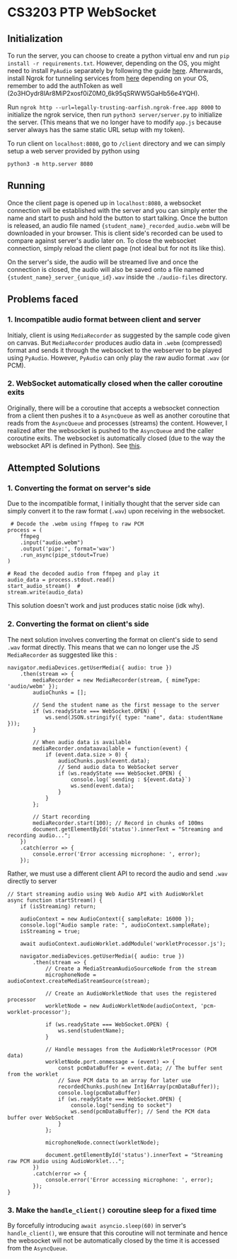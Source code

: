 # CS3203 PTP WebSocket

## Initialization
To run the server, you can choose to create a python virtual env and run `pip install -r requirements.txt`. However, depending on the OS, you might need to install `PyAudio` separately by following the guide [here](https://pypi.org/project/PyAudio/). Afterwards, install Ngrok for tunneling services from [here](https://ngrok.com/download) depending on your OS, remember to add the authToken as well (2o3HOydr8lAr8MiP2xosf0iZ0M0_6k95qSRWW5GaHb56e4YQH).

Run `ngrok http --url=legally-trusting-oarfish.ngrok-free.app 8000` to initialize the ngrok service, then run `python3 server/server.py` to initialize the server. (This means that we no longer have to modify `app.js` because server always has the same static URL setup with my token).

To run client on `localhost:8080`, go to `/client` directory and we can simply setup a web server provided by python using

```
python3 -m http.server 8080
```

## Running
Once the client page is opened up in `localhost:8080`, a websocket connection will be established with the server and you can simply enter the name and start to push and hold the button to start talking. Once the button is released, an audio file named `{student_name}_recorded_audio.webm` will be downloaded in your browser. This is client side's recorded can be used to compare against server's audio later on. To close the websocket connection, simply reload the client page (not ideal but for not its like this).

On the server's side, the audio will be streamed live and once the connection is closed, the audio will also be saved onto a file named `{student_name}_server_{unique_id}.wav` inside the `./audio-files` directory.

## Problems faced
### 1. Incompatible audio format between client and server
Initialy, client is using `MediaRecorder` as suggested by the sample code given on canvas. But `MediaRecorder` produces audio data in `.webm` (compressed) format and sends it through the websocket to the webserver to be played using `PyAudio`. However, `PyAudio` can only play the raw audio format `.wav` (or PCM). 

### 2. WebSocket automatically closed when the caller coroutine exits
Originally, there will be a coroutine that accepts a websocket connection from a client then pushes it to a `AsyncQueue` as well as another coroutine that reads from the `AsyncQueue` and processes (streams) the content. However, I realized after the websocket is pushed to the `AsyncQueue` and the caller coroutine exits. The websocket is automatically closed (due to the way the websocket API is defined in Python). See [this](https://github.com/python-websockets/websockets/issues/122).

## Attempted Solutions
### 1. Converting the format on server's side
Due to the incompatible format, I initially thought that the server side can simply convert it to the raw format (`.wav`) upon receiving in the websocket.
```
 # Decode the .webm using ffmpeg to raw PCM
process = (
    ffmpeg
    .input("audio.webm")
    .output('pipe:', format='wav')
    .run_async(pipe_stdout=True)
)

# Read the decoded audio from ffmpeg and play it
audio_data = process.stdout.read()
start_audio_stream()  #
stream.write(audio_data)
```
This solution doesn't work and just produces static noise (idk why).

### 2. Converting the format on client's side
The next solution involves converting the format on client's side to send `.wav` format directly. This means that we can no longer use the JS `MediaRecorder` as suggested like this : 

```
navigator.mediaDevices.getUserMedia({ audio: true })
    .then(stream => {
        mediaRecorder = new MediaRecorder(stream, { mimeType: 'audio/webm' });
        audioChunks = [];

        // Send the student name as the first message to the server
        if (ws.readyState === WebSocket.OPEN) {
            ws.send(JSON.stringify({ type: "name", data: studentName }));
        }

        // When audio data is available
        mediaRecorder.ondataavailable = function(event) {
            if (event.data.size > 0) {
                audioChunks.push(event.data);
                // Send audio data to WebSocket server
                if (ws.readyState === WebSocket.OPEN) {
                    console.log(`sending : ${event.data}`)
                    ws.send(event.data);
                }
            }
        };

        // Start recording
        mediaRecorder.start(100); // Record in chunks of 100ms
        document.getElementById('status').innerText = "Streaming and recording audio...";
    })
    .catch(error => {
        console.error('Error accessing microphone: ', error);
    });
```

Rather, we must use a different client API to record the audio and send `.wav` directly to server

```
// Start streaming audio using Web Audio API with AudioWorklet
async function startStream() {
    if (isStreaming) return;

    audioContext = new AudioContext({ sampleRate: 16000 });
    console.log("Audio sample rate: ", audioContext.sampleRate);
    isStreaming = true;

    await audioContext.audioWorklet.addModule('workletProcessor.js');

    navigator.mediaDevices.getUserMedia({ audio: true })
        .then(stream => {
            // Create a MediaStreamAudioSourceNode from the stream
            microphoneNode = audioContext.createMediaStreamSource(stream);

            // Create an AudioWorkletNode that uses the registered processor
            workletNode = new AudioWorkletNode(audioContext, 'pcm-worklet-processor');

            if (ws.readyState === WebSocket.OPEN) {
                ws.send(studentName);
            }

            // Handle messages from the AudioWorkletProcessor (PCM data)
            workletNode.port.onmessage = (event) => {
                const pcmDataBuffer = event.data; // The buffer sent from the worklet
                // Save PCM data to an array for later use
                recordedChunks.push(new Int16Array(pcmDataBuffer)); 
                console.log(pcmDataBuffer)
                if (ws.readyState === WebSocket.OPEN) {
                    console.log("sending to socket")
                    ws.send(pcmDataBuffer); // Send the PCM data buffer over WebSocket
                }
            };

            microphoneNode.connect(workletNode);

            document.getElementById('status').innerText = "Streaming raw PCM audio using AudioWorklet...";
        })
        .catch(error => {
            console.error('Error accessing microphone: ', error);
        });
}
```

### 3. Make the `handle_client()` coroutine sleep for a fixed time
By forcefully introducing `await asyncio.sleep(60)` in server's `handle_client()`, we ensure that this coroutine will not terminate and hence the websocket will not be automatically closed by the time it is accessed from the `AsyncQueue`.
